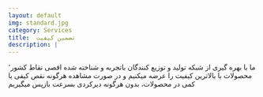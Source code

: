 ```yaml
---
layout: default
img: standard.jpg
category: Services
title:  تضمین کیفیت
description: |
---
```

ما با بهره گیری از شبکه تولید و توزیع کنندگان باتجربه و شناخته شده اقصی نقاط کشور٬ محصولات با بالاترین کیفیت را عرضه میکنیم و در صورت مشاهده هرگونه نقص کیفی یا کمی در محصولات، بدون هرگونه دیرکردی بسرعت بازپس میگیریم
